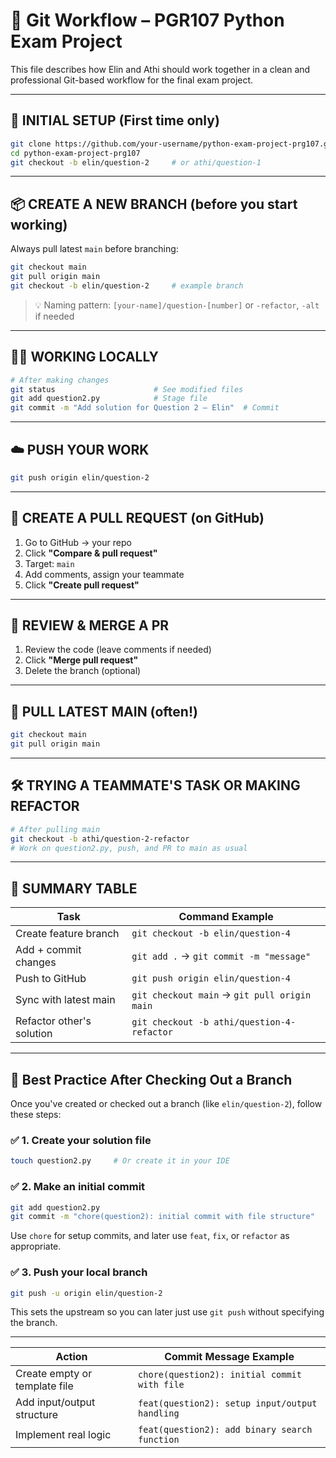 
# 🧰 Git Workflow – PGR107 Python Exam Project

This file describes how Elin and Athi should work together in a clean and professional Git-based workflow for the final exam project.

---

## 🚀 INITIAL SETUP (First time only)

```bash
git clone https://github.com/your-username/python-exam-project-prg107.git
cd python-exam-project-prg107
git checkout -b elin/question-2     # or athi/question-1
```

---

## 📦 CREATE A NEW BRANCH (before you start working)

Always pull latest `main` before branching:

```bash
git checkout main
git pull origin main
git checkout -b elin/question-2     # example branch
```

> 💡 Naming pattern: `[your-name]/question-[number]` or `-refactor`, `-alt` if needed

---

## 🧑‍💻 WORKING LOCALLY

```bash
# After making changes
git status                      # See modified files
git add question2.py            # Stage file
git commit -m "Add solution for Question 2 – Elin"  # Commit
```

---

## ☁️ PUSH YOUR WORK

```bash
git push origin elin/question-2
```

---

## 🔁 CREATE A PULL REQUEST (on GitHub)

1. Go to GitHub → your repo
2. Click **"Compare & pull request"**
3. Target: `main`
4. Add comments, assign your teammate
5. Click **"Create pull request"**

---

## 👀 REVIEW & MERGE A PR

1. Review the code (leave comments if needed)
2. Click **"Merge pull request"**
3. Delete the branch (optional)

---

## 🧲 PULL LATEST MAIN (often!)

```bash
git checkout main
git pull origin main
```

---

## 🛠️ TRYING A TEAMMATE'S TASK OR MAKING REFACTOR

```bash
# After pulling main
git checkout -b athi/question-2-refactor
# Work on question2.py, push, and PR to main as usual
```

---

## 🔄 SUMMARY TABLE

| Task                        | Command Example                            |
|-----------------------------|---------------------------------------------|
| Create feature branch       | `git checkout -b elin/question-4`          |
| Add + commit changes        | `git add .` → `git commit -m "message"`     |
| Push to GitHub              | `git push origin elin/question-4`          |
| Sync with latest main       | `git checkout main` → `git pull origin main`|
| Refactor other's solution   | `git checkout -b athi/question-4-refactor` |



---

## 🧱 Best Practice After Checking Out a Branch

Once you've created or checked out a branch (like `elin/question-2`), follow these steps:

### ✅ 1. Create your solution file

```bash
touch question2.py     # Or create it in your IDE
```

### ✅ 2. Make an initial commit

```bash
git add question2.py
git commit -m "chore(question2): initial commit with file structure"
```

Use `chore` for setup commits, and later use `feat`, `fix`, or `refactor` as appropriate.

### ✅ 3. Push your local branch

```bash
git push -u origin elin/question-2
```

This sets the upstream so you can later just use `git push` without specifying the branch.

---

| Action                            | Commit Message Example                         |
|----------------------------------|------------------------------------------------|
| Create empty or template file    | `chore(question2): initial commit with file`   |
| Add input/output structure       | `feat(question2): setup input/output handling` |
| Implement real logic             | `feat(question2): add binary search function`  |
